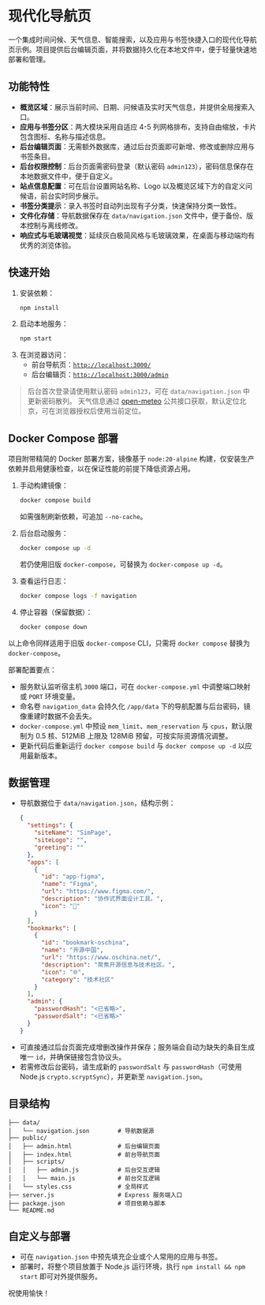 # 现代化导航页

一个集成时间问候、天气信息、智能搜索，以及应用与书签快捷入口的现代化导航页示例。项目提供后台编辑页面，并将数据持久化在本地文件中，便于轻量快速地部署和管理。

## 功能特性

- **概览区域**：展示当前时间、日期、问候语及实时天气信息，并提供全局搜索入口。
- **应用与书签分区**：两大模块采用自适应 4-5 列网格排布，支持自由缩放，卡片包含图标、名称与描述信息。
- **后台编辑页面**：无需额外数据库，通过后台页面即可新增、修改或删除应用与书签条目。
- **后台权限控制**：后台页面需密码登录（默认密码 `admin123`），密码信息保存在本地数据文件中，便于自定义。
- **站点信息配置**：可在后台设置网站名称、Logo 以及概览区域下方的自定义问候语，前台实时同步展示。
- **书签分类提示**：录入书签时自动列出现有子分类，快速保持分类一致性。
- **文件化存储**：导航数据保存在 `data/navigation.json` 文件中，便于备份、版本控制与离线修改。
- **响应式与毛玻璃视觉**：延续灰白极简风格与毛玻璃效果，在桌面与移动端均有优秀的浏览体验。

## 快速开始

1. 安装依赖：
   ```bash
   npm install
   ```
2. 启动本地服务：
   ```bash
   npm start
   ```
3. 在浏览器访问：
   - 前台导航页：[`http://localhost:3000/`](http://localhost:3000/)
   - 后台编辑页：[`http://localhost:3000/admin`](http://localhost:3000/admin.html)

> 后台首次登录请使用默认密码 `admin123`，可在 `data/navigation.json` 中更新密码散列。
> 天气信息通过 [open-meteo](https://open-meteo.com/) 公共接口获取，默认定位北京，可在浏览器授权后使用当前定位。

## Docker Compose 部署

项目附带精简的 Docker 部署方案，镜像基于 `node:20-alpine` 构建，仅安装生产依赖并启用健康检查，以在保证性能的前提下降低资源占用。

1. 手动构建镜像：
   ```bash
   docker compose build
   ```
   如需强制刷新依赖，可追加 `--no-cache`。

2. 后台启动服务：
   ```bash
   docker compose up -d
   ```
   若仍使用旧版 `docker-compose`，可替换为 `docker-compose up -d`。

3. 查看运行日志：
   ```bash
   docker compose logs -f navigation
   ```

4. 停止容器（保留数据）：
   ```bash
   docker compose down
   ```

以上命令同样适用于旧版 `docker-compose` CLI，只需将 `docker compose` 替换为 `docker-compose`。

部署配置要点：

- 服务默认监听宿主机 `3000` 端口，可在 `docker-compose.yml` 中调整端口映射或 `PORT` 环境变量。
- 命名卷 `navigation_data` 会持久化 `/app/data` 下的导航配置与后台密码，镜像重建时数据不会丢失。
- `docker-compose.yml` 中预设 `mem_limit`、`mem_reservation` 与 `cpus`，默认限制为 0.5 核、512MiB 上限及 128MiB 预留，可按实际资源情况调整。
- 更新代码后重新运行 `docker compose build` 与 `docker compose up -d` 以应用最新版本。

## 数据管理

- 导航数据位于 `data/navigation.json`，结构示例：
  ```json
  {
    "settings": {
      "siteName": "SimPage",
      "siteLogo": "",
      "greeting": ""
    },
    "apps": [
      {
        "id": "app-figma",
        "name": "Figma",
        "url": "https://www.figma.com/",
        "description": "协作式界面设计工具。",
        "icon": "🎨"
      }
    ],
    "bookmarks": [
      {
        "id": "bookmark-oschina",
        "name": "开源中国",
        "url": "https://www.oschina.net/",
        "description": "聚焦开源信息与技术社区。",
        "icon": "🌐",
        "category": "技术社区"
      }
    ],
    "admin": {
      "passwordHash": "<已省略>",
      "passwordSalt": "<已省略>"
    }
  }
  ```
- 可直接通过后台页面完成增删改操作并保存；服务端会自动为缺失的条目生成唯一 `id`，并确保链接包含协议头。
- 若需修改后台密码，请生成新的 `passwordSalt` 与 `passwordHash`（可使用 Node.js `crypto.scryptSync`），并更新至 `navigation.json`。

## 目录结构

```
├── data/
│   └── navigation.json        # 导航数据源
├── public/
│   ├── admin.html             # 后台编辑页面
│   ├── index.html             # 前台导航页面
│   ├── scripts/
│   │   ├── admin.js           # 后台交互逻辑
│   │   └── main.js            # 前台交互逻辑
│   └── styles.css             # 全局样式
├── server.js                  # Express 服务端入口
├── package.json               # 项目依赖与脚本
└── README.md
```

## 自定义与部署

- 可在 `navigation.json` 中预先填充企业或个人常用的应用与书签。
- 部署时，将整个项目放置于 Node.js 运行环境，执行 `npm install && npm start` 即可对外提供服务。

祝使用愉快！
